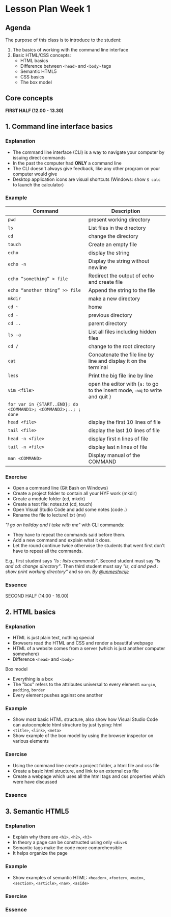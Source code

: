 # Lesson Plan Week 1

## Agenda

The purpose of this class is to introduce to the student:

1. The basics of working with the command line interface
2. Basic HTML/CSS concepts:
   - HTML basics
   - Difference between `<head>` and `<body>` tags
   - Semantic HTML5
   - CSS basics
   - The box model

## Core concepts

**FIRST HALF (12.00 - 13.30)**

## 1. Command line interface basics

### Explanation

- The command line interface (CLI) is a way to navigate your computer by issuing direct commands
- In the past the computer had **ONLY** a command line
- The CLI doesn't always give feedback, like any other program on your computer would give
- Desktop application icons are visual shortcuts (Windows: show `$ calc` to launch the calculator)

### Example

| Command                                                         | Description                                                                                |
| --------------------------------------------------------------- | ------------------------------------------------------------------------------------------ |
| `pwd`                                                           | present working directory                                                                  |
| `ls`                                                            | List files in the directory                                                                |
| `cd`                                                            | change the directory                                                                       |
| `touch`                                                         | Create an empty file                                                                       |
| `echo`                                                          | display the string                                                                         |
| `echo -n`                                                       | Display the string without newline                                                         |
| `echo “something” > file`                                       | Redirect the output of echo and create file                                                |
| `echo “another thing” >> file`                                  | Append the string to the file                                                              |
| `mkdir`                                                         | make a new directory                                                                       |
| `cd ~`                                                          | home                                                                                       |
| `cd -`                                                          | previous directory                                                                         |
| `cd ..`                                                         | parent directory                                                                           |
| `ls -a`                                                         | List all files including hidden files                                                      |
| `cd /`                                                          | change to the root directory                                                               |
| `cat`                                                           | Concatenate the file line by line and display it on the terminal                           |
| `less`                                                          | Print the big file line by line                                                            |
| `vim <file>`                                                    | open the editor with <file> {`a:` to go to the insert mode, <ESC>`:wq` to write and quit } |
| `for var in {START..END}; do <COMMAND1>; <COMMAND2>;..; ; done` |                                                                                            |
| `head <file>`                                                   | display the first 10 lines of file                                                         |
| `tail <file>`                                                   | display the last 10 lines of file                                                          |
| `head -n <file>`                                                | display first n lines of file                                                              |
| `tail -n <file>`                                                | display last n lines of file                                                               |
| `man <COMMAND>`                                                 | Display manual of the COMMAND                                                              |

### Exercise

- Open a command line (Git Bash on Windows)
- Create a project folder to contain all your HYF work (mkdir)
- Create a module folder (cd, mkdir)
- Create a text file: notes.txt (cd, touch)
- Open Visual Studio Code and add some notes (code .)
- Rename the file to lecture1.txt (mv)

_"I go on holiday and I take with me"_ with CLI commands:

- They have to repeat the commands said before them.
- Add a new command and explain what it does.
- Let the round continue twice otherwise the students that went first don't have to repeat all the commands.

E.g., first student says _"ls : lists commands"_. Second student must say _"ls and cd: change directory"_. Then third student must say _"ls, cd and pwd : show print working directory"_ and so on.
_By [@unmeshvrije](https://github.com/unmeshvrije)_

### Essence

SECOND HALF (14.00 - 16.00)

## 2. HTML basics

### Explanation

- HTML is just plain text, nothing special
- Browsers read the HTML and CSS and render a beautiful webpage
- HTML of a website comes from a server (which is just another computer somewhere)
- Difference `<head>` and `<body>`

Box model

- Everything is a box
- The "box" refers to the attributes universal to every element: `margin`, `padding`, `border`
- Every element pushes against one another

### Example

- Show most basic HTML structure, also show how Visual Studio Code can autocomplete html structure by just typing: html
- `<title>`, `<link>`, `<meta>`
- Show example of the box model by using the browser inspector on various elements

### Exercise

- Using the command line create a project folder, a html file and css file
- Create a basic html structure, and link to an external css file
- Create a webpage which uses all the html tags and css properties which were have discussed

### Essence

## 3. Semantic HTML5

### Explanation

- Explain why there are `<h1>`, `<h2>`, `<h3>`
- In theory a page can be constructed using only `<div>`s
- Semantic tags make the code more comprehensible
- It helps organize the page

### Example

- Show examples of semantic HTML: `<header>`, `<footer>`, `<main>`, `<section>`, `<article>`, `<nav>`, `<aside>`

### Exercise

### Essence
